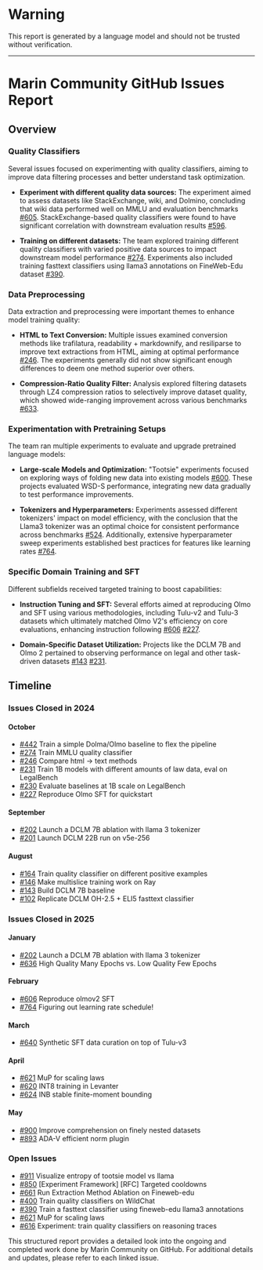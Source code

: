 # Warning

This report is generated by a language model and should not be trusted without verification.

---

# Marin Community GitHub Issues Report

## Overview

### Quality Classifiers

Several issues focused on experimenting with quality classifiers, aiming to improve data filtering processes and better understand task optimization.

- **Experiment with different quality data sources:** The experiment aimed to assess datasets like StackExchange, wiki, and Dolmino, concluding that wiki data performed well on MMLU and evaluation benchmarks [#605](https://github.com/marin-community/marin/issues/605). StackExchange-based quality classifiers were found to have significant correlation with downstream evaluation results [#596](https://github.com/marin-community/marin/issues/596).
  
- **Training on different datasets:** The team explored training different quality classifiers with varied positive data sources to impact downstream model performance [#274](https://github.com/marin-community/marin/issues/274). Experiments also included training fasttext classifiers using llama3 annotations on FineWeb-Edu dataset [#390](https://github.com/marin-community/marin/issues/390).

### Data Preprocessing

Data extraction and preprocessing were important themes to enhance model training quality:

- **HTML to Text Conversion:** Multiple issues examined conversion methods like trafilatura, readability + markdownify, and resiliparse to improve text extractions from HTML, aiming at optimal performance [#246](https://github.com/marin-community/marin/issues/246). The experiments generally did not show significant enough differences to deem one method superior over others.
  
- **Compression-Ratio Quality Filter:** Analysis explored filtering datasets through LZ4 compression ratios to selectively improve dataset quality, which showed wide-ranging improvement across various benchmarks [#633](https://github.com/marin-community/marin/issues/633).

### Experimentation with Pretraining Setups

The team ran multiple experiments to evaluate and upgrade pretrained language models:

- **Large-scale Models and Optimization:** "Tootsie" experiments focused on exploring ways of folding new data into existing models [#600](https://github.com/marin-community/marin/issues/600). These projects evaluated WSD-S performance, integrating new data gradually to test performance improvements.
  
- **Tokenizers and Hyperparameters:** Experiments assessed different tokenizers' impact on model efficiency, with the conclusion that the Llama3 tokenizer was an optimal choice for consistent performance across benchmarks [#524](https://github.com/marin-community/marin/issues/524). 
  Additionally, extensive hyperparameter sweep experiments established best practices for features like learning rates [#764](https://github.com/marin-community/marin/issues/764).

### Specific Domain Training and SFT

Different subfields received targeted training to boost capabilities:

- **Instruction Tuning and SFT:** Several efforts aimed at reproducing Olmo and SFT using various methodologies, including Tulu-v2 and Tulu-3 datasets which ultimately matched Olmo V2's efficiency on core evaluations, enhancing instruction following [#606](https://github.com/marin-community/marin/issues/606) [#227](https://github.com/marin-community/marin/issues/227).
  
- **Domain-Specific Dataset Utilization:** Projects like the DCLM 7B and Olmo 2 pertained to observing performance on legal and other task-driven datasets [#143](https://github.com/marin-community/marin/issues/143) [#231](https://github.com/marin-community/marin/issues/231).

## Timeline

### Issues Closed in 2024

#### October

- [#442](https://github.com/marin-community/marin/issues/442) Train a simple Dolma/Olmo baseline to flex the pipeline
- [#274](https://github.com/marin-community/marin/issues/274) Train MMLU quality classifier
- [#246](https://github.com/marin-community/marin/issues/246) Compare html -> text methods
- [#231](https://github.com/marin-community/marin/issues/231) Train 1B models with different amounts of law data, eval on LegalBench
- [#230](https://github.com/marin-community/marin/issues/230) Evaluate baselines at 1B scale on LegalBench
- [#227](https://github.com/marin-community/marin/issues/227) Reproduce Olmo SFT for quickstart

#### September

- [#202](https://github.com/marin-community/marin/issues/202) Launch a DCLM 7B ablation with llama 3 tokenizer
- [#201](https://github.com/marin-community/marin/issues/201) Launch DCLM 22B run on v5e-256

#### August

- [#164](https://github.com/marin-community/marin/issues/164) Train quality classifier on different positive examples
- [#146](https://github.com/marin-community/marin/issues/146) Make multislice training work on Ray
- [#143](https://github.com/marin-community/marin/issues/143) Build DCLM 7B baseline
- [#102](https://github.com/marin-community/marin/issues/102) Replicate DCLM OH-2.5 + ELI5 fasttext classifier

### Issues Closed in 2025

#### January

- [#202](https://github.com/marin-community/marin/issues/202) Launch a DCLM 7B ablation with llama 3 tokenizer
- [#636](https://github.com/marin-community/marin/issues/636) High Quality Many Epochs vs. Low Quality Few Epochs

#### February

- [#606](https://github.com/marin-community/marin/issues/606) Reproduce olmov2 SFT
- [#764](https://github.com/marin-community/marin/issues/764) Figuring out learning rate schedule!
  
#### March

- [#640](https://github.com/marin-community/marin/issues/640) Synthetic SFT data curation on top of Tulu-v3

#### April

- [#621](https://github.com/marin-community/marin/issues/621) MuP for scaling laws
- [#620](https://github.com/marin-community/marin/issues/620) INT8 training in Levanter
- [#624](https://github.com/marin-community/marin/issues/624) INB stable finite-moment bounding

#### May

- [#900](https://github.com/marin-community/marin/issues/900) Improve comprehension on finely nested datasets
- [#893](https://github.com/marin-community/marin/issues/893) ADA-V efficient norm plugin

### Open Issues

- [#911](https://github.com/marin-community/marin/issues/911) Visualize entropy of tootsie model vs llama
- [#850](https://github.com/marin-community/marin/issues/850) [Experiment Framework] [RFC] Targeted cooldowns
- [#661](https://github.com/marin-community/marin/issues/661) Run Extraction Method Ablation on Fineweb-edu
- [#400](https://github.com/marin-community/marin/issues/400) Train quality classifiers on WildChat
- [#390](https://github.com/marin-community/marin/issues/390) Train a fasttext classifier using fineweb-edu llama3 annotations
- [#621](https://github.com/marin-community/marin/issues/621) MuP for scaling laws
- [#616](https://github.com/marin-community/marin/issues/616) Experiment: train quality classifiers on reasoning traces

This structured report provides a detailed look into the ongoing and completed work done by Marin Community on GitHub. For additional details and updates, please refer to each linked issue.